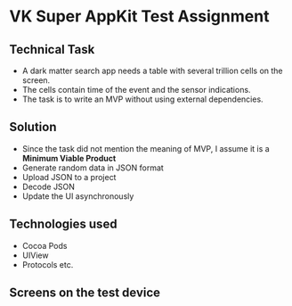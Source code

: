 # VK Super AppKit Test Assignment 

## Technical Task
* A dark matter search app needs a table with several trillion cells on the screen. <br>
* The cells contain time of the event and the sensor indications. <br>
* The task is to write an MVP without using external dependencies.<br>

## Solution
* Since the task did not mention the meaning of MVP, I assume it is a **Minimum Viable Product**
* Generate random data in JSON format
* Upload JSON to a project
* Decode JSON
* Update the UI asynchronously

## Technologies used
* Cocoa Pods
* UIView
* Protocols etc.

## Screens on the test device

